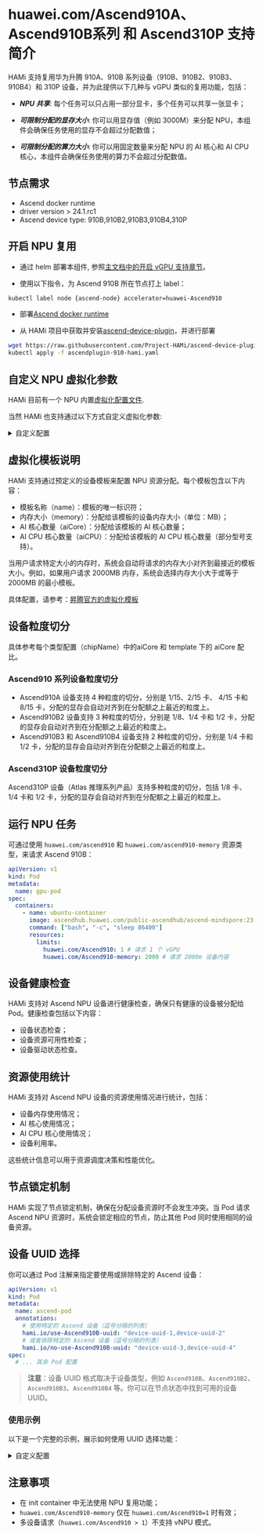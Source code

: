 # huawei.com/Ascend910A、Ascend910B系列 和 Ascend310P 支持简介

HAMi 支持复用华为升腾 910A、910B 系列设备（910B、910B2、910B3、910B4）和 310P 设备，并为此提供以下几种与 vGPU 类似的复用功能，包括：

* **_NPU 共享_**: 每个任务可以只占用一部分显卡，多个任务可以共享一张显卡；

* **_可限制分配的显存大小_**: 你可以用显存值（例如 3000M）来分配 NPU，本组件会确保任务使用的显存不会超过分配数值；

* **_可限制分配的算力大小_**: 你可以用固定数量来分配 NPU 的 AI 核心和 AI CPU 核心，本组件会确保任务使用的算力不会超过分配数值。

## 节点需求

* Ascend docker runtime
* driver version > 24.1.rc1
* Ascend device type: 910B,910B2,910B3,910B4,310P

## 开启 NPU 复用

* 通过 helm 部署本组件, 参照[主文档中的开启 vGPU 支持章节](https://github.com/Project-HAMi/HAMi/blob/master/README_cn.md#kubernetes开启vgpu支持)。

* 使用以下指令，为 Ascend 910B 所在节点打上 label：

```bash
kubectl label node {ascend-node} accelerator=huawei-Ascend910
```

* 部署[Ascend docker runtime](https://gitee.com/ascend/ascend-docker-runtime)

* 从 HAMi 项目中获取并安装[ascend-device-plugin](https://github.com/Project-HAMi/ascend-device-plugin/blob/master/build/ascendplugin-910-hami.yaml)，并进行部署

```bash
wget https://raw.githubusercontent.com/Project-HAMi/ascend-device-plugin/master/build/ascendplugin-910-hami.yaml
kubectl apply -f ascendplugin-910-hami.yaml
```

## 自定义 NPU 虚拟化参数

HAMi 目前有一个 NPU 内置[虚拟化配置文件](https://github.com/Project-HAMi/HAMi/blob/master/charts/hami/templates/scheduler/device-configmap.yaml).

当然 HAMi 也支持通过以下方式自定义虚拟化参数:

<details>
  <summary>自定义配置</summary>

  ### 在 HAMi charts 创建 files 的目录

  创建后的目录架构应为如下所示：

  ```bash
  tree -L 1
  .
  ├── Chart.yaml
  ├── files
  ├── templates
  └── values.yaml
  ```

  ### 在 files 目录下创建 device-config.yaml

  配置文件如下所示，可以按需调整：

  ```yaml
  vnpus:
  - chipName: 910B
    commonWord: Ascend910A
    resourceName: huawei.com/Ascend910A
    resourceMemoryName: huawei.com/Ascend910A-memory
    memoryAllocatable: 32768
    memoryCapacity: 32768
    aiCore: 30
    templates:
      - name: vir02
        memory: 2184
        aiCore: 2
      - name: vir04
        memory: 4369
        aiCore: 4
      - name: vir08
        memory: 8738
        aiCore: 8
      - name: vir16
        memory: 17476
        aiCore: 16
  - chipName: 910B2
    commonWord: Ascend910B2
    resourceName: huawei.com/Ascend910B2
    resourceMemoryName: huawei.com/Ascend910B2-memory
    memoryAllocatable: 65536
    memoryCapacity: 65536
    aiCore: 24
    aiCPU: 6
    templates:
      - name: vir03_1c_8g
        memory: 8192
        aiCore: 3
        aiCPU: 1
      - name: vir06_1c_16g
        memory: 16384
        aiCore: 6
        aiCPU: 1
      - name: vir12_3c_32g
        memory: 32768
        aiCore: 12
        aiCPU: 3
  - chipName: 910B3
    commonWord: Ascend910B
    resourceName: huawei.com/Ascend910B
    resourceMemoryName: huawei.com/Ascend910B-memory
    memoryAllocatable: 65536
    memoryCapacity: 65536
    aiCore: 20
    aiCPU: 7
    templates:
      - name: vir05_1c_16g
        memory: 16384
        aiCore: 5
        aiCPU: 1
      - name: vir10_3c_32g
        memory: 32768
        aiCore: 10
        aiCPU: 3
  - chipName: 910B4
    commonWord: Ascend910B4
    resourceName: huawei.com/Ascend910B4
    resourceMemoryName: huawei.com/Ascend910B4-memory
    memoryAllocatable: 32768
    memoryCapacity: 32768
    aiCore: 20
    aiCPU: 7
    templates:
      - name: vir05_1c_8g
        memory: 8192
        aiCore: 5
        aiCPU: 1
      - name: vir10_3c_16g
        memory: 16384
        aiCore: 10
        aiCPU: 3
  - chipName: 310P3
    commonWord: Ascend310P
    resourceName: huawei.com/Ascend310P
    resourceMemoryName: huawei.com/Ascend310P-memory
    memoryAllocatable: 21527
    memoryCapacity: 24576
    aiCore: 8
    aiCPU: 7
    templates:
      - name: vir01
        memory: 3072
        aiCore: 1
        aiCPU: 1
      - name: vir02
        memory: 6144
        aiCore: 2
        aiCPU: 2
      - name: vir04
        memory: 12288
        aiCore: 4
        aiCPU: 4
  ```

  ### Helm 安装和更新

  Helm 安装、更新将基于该配置文件，覆盖默认的配置文件

</details>

## 虚拟化模板说明

HAMi 支持通过预定义的设备模板来配置 NPU 资源分配。每个模板包含以下内容：

- 模板名称（name）：模板的唯一标识符；
- 内存大小（memory）：分配给该模板的设备内存大小（单位：MB）；
- AI 核心数量（aiCore）：分配给该模板的 AI 核心数量；
- AI CPU 核心数量（aiCPU）：分配给该模板的 AI CPU 核心数量（部分型号支持）。

当用户请求特定大小的内存时，系统会自动将请求的内存大小对齐到最接近的模板大小。例如，如果用户请求 2000MB 内存，系统会选择内存大小大于或等于 2000MB 的最小模板。

具体配置，请参考：[昇腾官方的虚拟化模板](https://www.hiascend.com/document/detail/zh/computepoweralloca/300/cpaug/cpaug/cpaug_00005.html)

## 设备粒度切分

具体参考每个类型配置（chipName）中的aiCore 和 template 下的 aiCore 配比。

### Ascend910 系列设备粒度切分

- Ascend910A 设备支持 4 种粒度的切分，分别是 1/15、2/15 卡、 4/15 卡和 8/15 卡，分配的显存会自动对齐到在分配额之上最近的粒度上。
- Ascend910B2 设备支持 3 种粒度的切分，分别是 1/8、1/4 卡和 1/2 卡，分配的显存会自动对齐到在分配额之上最近的粒度上。
- Ascend910B3 和 Ascend910B4 设备支持 2 种粒度的切分，分别是 1/4 卡和 1/2 卡，分配的显存会自动对齐到在分配额之上最近的粒度上。

### Ascend310P 设备粒度切分

Ascend310P 设备（Atlas 推理系列产品）支持多种粒度的切分，包括 1/8 卡、1/4 卡和 1/2 卡，分配的显存会自动对齐到在分配额之上最近的粒度上。

## 运行 NPU 任务

可通过使用 `huawei.com/ascend910` 和 `huawei.com/ascend910-memory` 资源类型，来请求 Ascend 910B：

```yaml
apiVersion: v1
kind: Pod
metadata:
  name: gpu-pod
spec:
  containers:
    - name: ubuntu-container
      image: ascendhub.huawei.com/public-ascendhub/ascend-mindspore:23.0.RC3-centos7
      command: ["bash", "-c", "sleep 86400"]
      resources:
        limits:
          huawei.com/Ascend910: 1 # 请求 1 个 vGPU
          huawei.com/Ascend910-memory: 2000 # 请求 2000m 设备内容
```


## 设备健康检查

HAMi 支持对 Ascend NPU 设备进行健康检查，确保只有健康的设备被分配给 Pod。健康检查包括以下内容：

- 设备状态检查；
- 设备资源可用性检查；
- 设备驱动状态检查。

## 资源使用统计

HAMi 支持对 Ascend NPU 设备的资源使用情况进行统计，包括：

- 设备内存使用情况；
- AI 核心使用情况；
- AI CPU 核心使用情况；
- 设备利用率。

这些统计信息可以用于资源调度决策和性能优化。

## 节点锁定机制

HAMi 实现了节点锁定机制，确保在分配设备资源时不会发生冲突。当 Pod 请求 Ascend NPU 资源时，系统会锁定相应的节点，防止其他 Pod 同时使用相同的设备资源。


## 设备 UUID 选择

你可以通过 Pod 注解来指定要使用或排除特定的 Ascend 设备：

```yaml
apiVersion: v1
kind: Pod
metadata:
  name: ascend-pod
  annotations:
    # 使用特定的 Ascend 设备（逗号分隔的列表）
    hami.io/use-Ascend910B-uuid: "device-uuid-1,device-uuid-2"
    # 或者排除特定的 Ascend 设备（逗号分隔的列表）
    hami.io/no-use-Ascend910B-uuid: "device-uuid-3,device-uuid-4"
spec:
  # ... 其余 Pod 配置
```

> **注意**：设备 UUID 格式取决于设备类型，例如 `Ascend910B`、`Ascend910B2`、`Ascend910B3`、`Ascend910B4` 等。你可以在节点状态中找到可用的设备 UUID。



### 使用示例

以下是一个完整的示例，展示如何使用 UUID 选择功能：

<details>
  <summary>自定义配置</summary>

```yaml
apiVersion: v1
kind: Pod
metadata:
  name: ascend-pod
  annotations:
    hami.io/use-Ascend910B-uuid: "device-uuid-1,device-uuid-2"
spec:
  containers:
    - name: ubuntu-container
      image: ascendhub.huawei.com/public-ascendhub/ascend-mindspore:23.0.RC3-centos7
      command: ["bash", "-c", "sleep 86400"]
      resources:
        limits:
          huawei.com/Ascend910B: 1
          huawei.com/Ascend910B-memory: 2000
```

在这个示例中，Pod 将只在 UUID 为 `device-uuid-1` 或 `device-uuid-2` 的 Ascend910B 设备上运行。

#### 查找设备 UUID

你可以通过以下命令查找节点上的 Ascend 设备 UUID：

```bash
kubectl describe node <node-name> | grep -A 10 "Allocated resources"
```

或者使用以下命令查看节点的注解：

```bash
kubectl get node <node-name> -o yaml | grep -A 10 "annotations:"
```

在节点注解中，查找 `hami.io/node-register-Ascend910B` 或类似的注解，其中包含设备 UUID 信息。

</details>

## 注意事项

- 在 init container 中无法使用 NPU 复用功能；
- `huawei.com/Ascend910-memory` 仅在 `huawei.com/Ascend910=1` 时有效；
- 多设备请求（`huawei.com/Ascend910 > 1`）不支持 vNPU 模式。